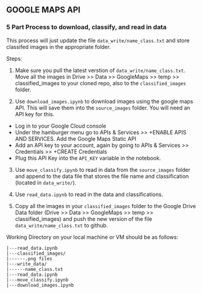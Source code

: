 ## GOOGLE MAPS API

### 5 Part Process to download, classify, and read in data

This process will just update the file `data_write/name_class.txt` and store classifed images in the appropriate folder.

Steps:

1. Make sure you pull the latest verstion of `data_write/name_class.txt`. Move all the images in Drive >> Data >> GoogleMaps >> temp >> classified_images to your cloned repo, also to the `classified_images` folder.


2. Use `download_images.ipynb` to download images using the google maps API. This will save them into the `source_images` folder.
You will need an API key for this.
* Log in to your Google Cloud console
* Under the hamburger menu go to APIs & Services >> +ENABLE APIS AND SERVICES. Add the Google Maps Static API
* Add an API key to your account, again by going to APIs & Services >> Credentials >> +CREATE Credentials
* Plug this API Key into the `API_KEY` variable in the notebook.

3. Use `move_classify.ipynb` to read in data from the `source_images` folder and append to the data file that stores the file name and classification (located in `data_write/`).

4. Use  `read_data.ipynb` to read in the data and classifications.

5. Copy all the images in your `classified_images` folder to the Google Drive Data folder (Drive >> Data >> GoogleMaps >> temp >> classified_images) and push the new version of the file `data_write/name_class.txt` to github.


Working Directory on your local machine or VM should be as follows:

```
|---read_data.ipynb
|---classified_images/
|------.png files
|---write_data/
|------name_class.txt
|---read_data.ipynb
|---move_classify.ipynb
|---download_images.ipynb
```
